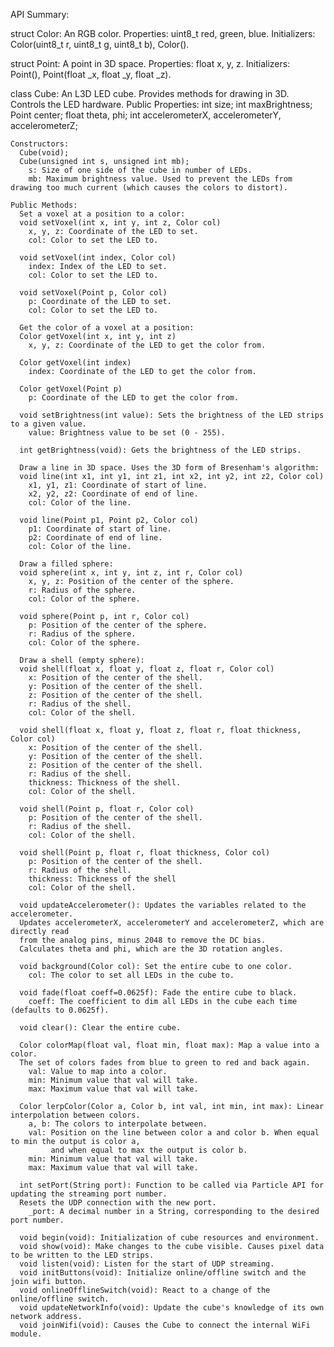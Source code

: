 API Summary:

struct Color: An RGB color.
  Properties: uint8_t red, green, blue.
  Initializers:  
    Color(uint8_t r, uint8_t g, uint8_t b),
    Color().

struct Point: A point in 3D space.
  Properties: float x, y, z.
  Initializers:  
    Point(),
    Point(float _x, float _y, float _z).

class Cube: An L3D LED cube. Provides methods for drawing in 3D. Controls the LED hardware.
    Public Properties:
      int size;
      int maxBrightness;
      Point center;
      float theta, phi;
      int accelerometerX, accelerometerY, accelerometerZ;

    Constructors:
      Cube(void);
      Cube(unsigned int s, unsigned int mb);
        s: Size of one side of the cube in number of LEDs.
        mb: Maximum brightness value. Used to prevent the LEDs from drawing too much current (which causes the colors to distort).

    Public Methods:
      Set a voxel at a position to a color:
      void setVoxel(int x, int y, int z, Color col)
        x, y, z: Coordinate of the LED to set.
        col: Color to set the LED to.
      
      void setVoxel(int index, Color col)
        index: Index of the LED to set.
        col: Color to set the LED to.
      
      void setVoxel(Point p, Color col)
        p: Coordinate of the LED to set.
        col: Color to set the LED to.
      
      Get the color of a voxel at a position:
      Color getVoxel(int x, int y, int z)
        x, y, z: Coordinate of the LED to get the color from.
      
      Color getVoxel(int index)
        index: Coordinate of the LED to get the color from.
      
      Color getVoxel(Point p)
        p: Coordinate of the LED to get the color from.

      void setBrightness(int value): Sets the brightness of the LED strips to a given value.
        value: Brightness value to be set (0 - 255).
      
      int getBrightness(void): Gets the brightness of the LED strips.
      
      Draw a line in 3D space. Uses the 3D form of Bresenham's algorithm:
      void line(int x1, int y1, int z1, int x2, int y2, int z2, Color col)
        x1, y1, z1: Coordinate of start of line.
        x2, y2, z2: Coordinate of end of line.
        col: Color of the line.      
      
      void line(Point p1, Point p2, Color col)
        p1: Coordinate of start of line.
        p2: Coordinate of end of line.
        col: Color of the line.
      
      Draw a filled sphere:
      void sphere(int x, int y, int z, int r, Color col)
        x, y, z: Position of the center of the sphere.
        r: Radius of the sphere.
        col: Color of the sphere.      
      
      void sphere(Point p, int r, Color col)
        p: Position of the center of the sphere.
        r: Radius of the sphere.
        col: Color of the sphere.
      
      Draw a shell (empty sphere):
      void shell(float x, float y, float z, float r, Color col)
        x: Position of the center of the shell.
        y: Position of the center of the shell.
        z: Position of the center of the shell.
        r: Radius of the shell.
        col: Color of the shell.
      
      void shell(float x, float y, float z, float r, float thickness, Color col)
        x: Position of the center of the shell.
        y: Position of the center of the shell.
        z: Position of the center of the shell.
        r: Radius of the shell.
        thickness: Thickness of the shell.
        col: Color of the shell.
      
      void shell(Point p, float r, Color col)
        p: Position of the center of the shell.
        r: Radius of the shell.
        col: Color of the shell.
      
      void shell(Point p, float r, float thickness, Color col)
        p: Position of the center of the shell.
        r: Radius of the shell.
        thickness: Thickness of the shell
        col: Color of the shell.
      
      void updateAccelerometer(): Updates the variables related to the accelerometer. 
      Updates accelerometerX, accelerometerY and accelerometerZ, which are directly read 
      from the analog pins, minus 2048 to remove the DC bias.
      Calculates theta and phi, which are the 3D rotation angles.
      
      void background(Color col): Set the entire cube to one color.
        col: The color to set all LEDs in the cube to.
      
      void fade(float coeff=0.0625f): Fade the entire cube to black.
        coeff: The coefficient to dim all LEDs in the cube each time (defaults to 0.0625f).
      
      void clear(): Clear the entire cube.
      
      Color colorMap(float val, float min, float max): Map a value into a color.
      The set of colors fades from blue to green to red and back again.
        val: Value to map into a color.
        min: Minimum value that val will take.
        max: Maximum value that val will take.

      Color lerpColor(Color a, Color b, int val, int min, int max): Linear interpolation between colors.
        a, b: The colors to interpolate between.
        val: Position on the line between color a and color b. When equal to min the output is color a,
             and when equal to max the output is color b.
        min: Minimum value that val will take.
        max: Maximum value that val will take.
      
      int setPort(String port): Function to be called via Particle API for updating the streaming port number.
      Resets the UDP connection with the new port.
        _port: A decimal number in a String, corresponding to the desired port number.
        
      void begin(void): Initialization of cube resources and environment.
      void show(void): Make changes to the cube visible. Causes pixel data to be written to the LED strips.
      void listen(void): Listen for the start of UDP streaming.
      void initButtons(void): Initialize online/offline switch and the join wifi button.
      void onlineOfflineSwitch(void): React to a change of the online/offline switch.
      void updateNetworkInfo(void): Update the cube's knowledge of its own network address.
      void joinWifi(void): Causes the Cube to connect the internal WiFi module.
